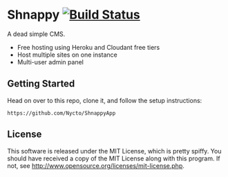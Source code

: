 Shnappy [![Build Status](https://secure.travis-ci.org/Nycto/Shnappy.png?branch=master)](http://travis-ci.org/Nycto/Shnappy)
=======

A dead simple CMS.

* Free hosting using Heroku and Cloudant free tiers
* Host multiple sites on one instance
* Multi-user admin panel

Getting Started
---------------

Head on over to this repo, clone it, and follow the setup instructions:

    https://github.com/Nycto/ShnappyApp

License
-------

This software is released under the MIT License, which is pretty spiffy. You
should have received a copy of the MIT License along with this program. If not,
see <http://www.opensource.org/licenses/mit-license.php>.

